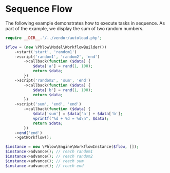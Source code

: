 # Sequence Flow
The following example demonstrates how to execute tasks in sequence. As part of the example, we display the sum of two random numbers.

``` php
require __DIR__.'/../vendor/autoload.php';

$flow = (new \Phlow\Model\WorkflowBuilder())
    ->start('start', 'random1')
    ->script('random1', 'random2', 'end')
        ->callback(function ($data) {
            $data['a'] = rand(1, 100);
            return $data;
        })
    ->script('random2', 'sum', 'end')
        ->callback(function ($data) {
            $data['b'] = rand(1, 100);
            return $data;
        })
    ->script('sum', 'end', 'end')
        ->callback(function ($data) {
            $data['sum'] = $data['a'] + $data['b'];
            vprintf("%d + %d = %d\n", $data);
            return $data;
        })
    ->end('end')
    ->getWorkflow();

$instance = new \Phlow\Engine\WorkflowInstance($flow, []);
$instance->advance(); // reach random1
$instance->advance(); // reach random2
$instance->advance(); // reach sum
$instance->advance(); // reach end
``` 